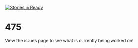 [![Stories in Ready](https://badge.waffle.io/jhowe-dev/475Project.png?label=ready&title=Ready)](https://waffle.io/jhowe-dev/475Project)
# 475
View the issues page to see what is currently being worked on!
